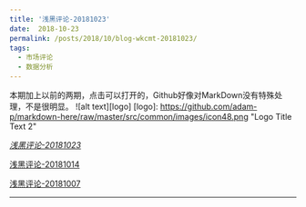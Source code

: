 ```yaml
---
title: '浅黑评论-20181023'
date:  2018-10-23
permalink: /posts/2018/10/blog-wkcmt-20181023/
tags:
  - 市场评论 
  - 数据分析
---
```

本期加上以前的两期，点击可以打开的，Github好像对MarkDown没有特殊处理，不是很明显。
![alt text][logo]
[logo]: https://github.com/adam-p/markdown-here/raw/master/src/common/images/icon48.png "Logo Title Text 2"

[_浅黑评论-20181023_](../report/wkcmt-20181022.html)

[浅黑评论-20181014](https://lacatfly.github.io/report/wkcmt-20181014.html)

[浅黑评论-20181007](https://lacatfly.github.io/report/wkcmt-20181007.html)

---